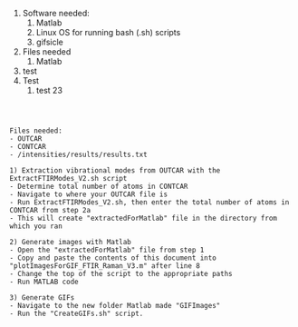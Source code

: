 
1. Software needed:
    1. Matlab
    2. Linux OS for running bash (.sh) scripts
    3. gifsicle
2. Files needed
    1. Matlab
3. test
5. Test
    1. test 23
~~~



Files needed:
- OUTCAR
- CONTCAR
- /intensities/results/results.txt

1) Extraction vibrational modes from OUTCAR with the ExtractFTIRModes_V2.sh script
- Determine total number of atoms in CONTCAR
- Navigate to where your OUTCAR file is
- Run ExtractFTIRModes_V2.sh, then enter the total number of atoms in CONTCAR from step 2a
- This will create "extractedForMatlab" file in the directory from which you ran 

2) Generate images with Matlab
- Open the "extractedForMatlab" file from step 1
- Copy and paste the contents of this document into "plotImagesForGIF_FTIR_Raman_V3.m" after line 8
- Change the top of the script to the appropriate paths
- Run MATLAB code

3) Generate GIFs
- Navigate to the new folder Matlab made "GIFImages"
- Run the "CreateGIFs.sh" script.

